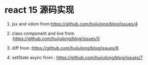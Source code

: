 # react 15 源码实现

1. jsx and vdom from:https://github.com/hujiulong/blog/issues/4

2. class component and live from :https://github.com/hujiulong/blog/issues/5

3. diff from :https://github.com/hujiulong/blog/issues/6

4. setState async from : https://github.com/hujiulong/blog/issues/7
